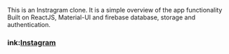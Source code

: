 This is an Instragram clone.
It is a simple overview of the app functionality
Built on ReactJS, Material-UI and firebase database, 
storage and authentication.

<h3>ink:<a href="https://stark-instagram.netlify.app/">Instagram</a></h3>